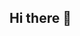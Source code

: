 ## Hi there 👋
<!--
**Mahak Gupta**

Here are some things to get me know better:

- 🔭 I’m currently working on some cool projects
- 🌱 I’m currently learning Data structures and algorithms & Development  
- 👯 I’m looking to collaborate on projects using development
- 🤔 I’m looking for help with some tech stacks
- 📫 How to reach me: mahakgupta10a24@gmail.com
- 😄 Pronouns: she/her
- ⚡ Fun fact: recently got an offer from zomato
-->
